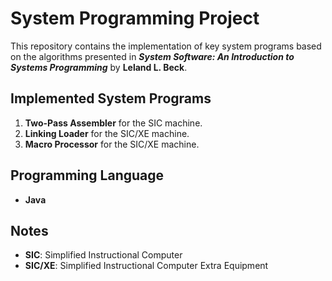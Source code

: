 # System Programming Project

This repository contains the implementation of key system programs based on the algorithms presented in **_System Software: An Introduction to Systems Programming_** by **Leland L. Beck**.

## Implemented System Programs
1. **Two-Pass Assembler** for the SIC machine.
2. **Linking Loader** for the SIC/XE machine.
3. **Macro Processor** for the SIC/XE machine.

## Programming Language
- **Java**

## Notes
- **SIC**: Simplified Instructional Computer
- **SIC/XE**: Simplified Instructional Computer Extra Equipment 